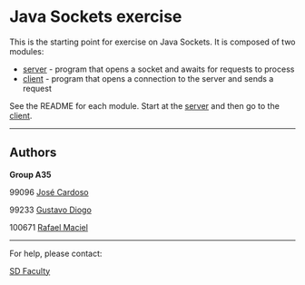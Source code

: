 # Java Sockets exercise

This is the starting point for exercise on Java Sockets.
It is composed of two modules:
- [server](server/) - program that opens a socket and awaits for requests to process
- [client](client/) - program that opens a connection to the server and sends a request

See the README for each module.
Start at the [server](server/README.md) and then go to the [client](client/README.md).

----


## Authors

**Group A35**

99096 [José Cardoso](jmcostacardoso@tecnico.ulisboa.pt)

99233 [Gustavo Diogo](gustavomanuel30@tecnico.ulisboa.pt)

100671 [Rafael Maciel](rafael.maciel@tecnico.ulisboa.pt)

----

For help, please contact:

[SD Faculty](mailto:leic-sod@disciplinas.tecnico.ulisboa.pt)
